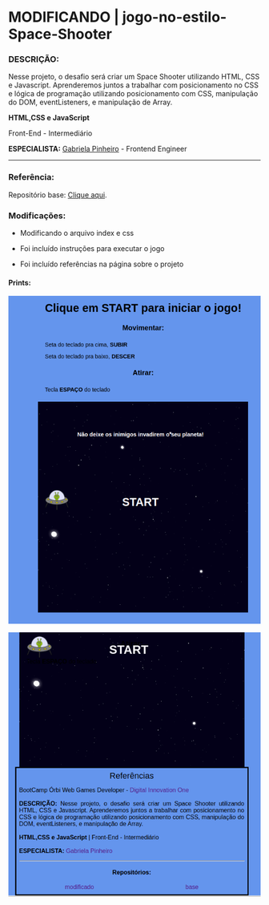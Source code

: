 # MODIFICANDO | jogo-no-estilo-Space-Shooter

### DESCRIÇÃO:

Nesse projeto, o desafio será criar um Space Shooter utilizando HTML, CSS e Javascript. Aprenderemos juntos a trabalhar com posicionamento no CSS e lógica de programação utilizando posicionamento com CSS, manipulação do DOM, eventListeners, e manipulação de Array.  

**HTML,CSS e JavaScript**

Front-End   - Intermediário

**ESPECIALISTA:** [Gabriela Pinheiro](https://github.com/SpruceGabriela) - Frontend Engineer
______________
### Referência:

Repositório base: [Clique aqui](https://github.com/TiagoMerc/Criando-seu-jogo-no-estilo-Space-Shooter.git).

### Modificações:

- Modificando o arquivo index e css

- Foi incluído instruções para executar o jogo

- Foi incluído referências na página sobre o projeto 

#### Prints:
![Print, Modificação index](/img/print.png)

![Print, Criação das referências](/img/printref.png)

